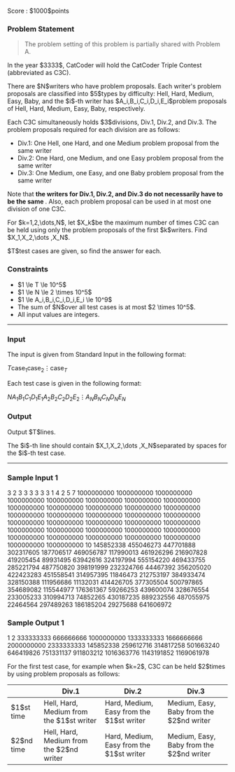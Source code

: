 
<div>

<span>

<span>

<p>
Score : $1000$points
</p>

<div>

<section>

### **Problem Statement**

<blockquote>

<p>
The problem setting of this problem is partially shared with Problem A.
</p>

</blockquote>

<p>
In the year $3333$, CatCoder will hold the CatCoder Triple Contest (abbreviated as C3C).
</p>

<p>
There are $N$writers who have problem proposals.
Each writer's problem proposals are classified into $5$types by difficulty: Hell, Hard, Medium, Easy, Baby, and the $i$-th writer has $A_i,B_i,C_i,D_i,E_i$problem proposals of Hell, Hard, Medium, Easy, Baby, respectively.
</p>

<p>
Each C3C simultaneously holds $3$divisions, Div.1, Div.2, and Div.3. The problem proposals required for each division are as follows:
</p>

<ul>

<li>
Div.1: One Hell, one Hard, and one Medium problem proposal from the same writer
</li>

<li>
Div.2: One Hard, one Medium, and one Easy problem proposal from the same writer
</li>

<li>
Div.3: One Medium, one Easy, and one Baby problem proposal from the same writer
</li>

</ul>

<p>
Note that 
<strong>
the writers for Div.1, Div.2, and Div.3 do not necessarily have to be the same
</strong>
.
Also, each problem proposal can be used in at most one division of one C3C.
</p>

<p>
For $k=1,2,\dots,N$, let $X_k$be the maximum number of times C3C can be held using only the problem proposals of the first $k$writers. Find $X_1,X_2,\dots ,X_N$.
</p>

<p>
$T$test cases are given, so find the answer for each.
</p>

</section>

</div>

<div>

<section>

### **Constraints**

<ul>

<li>
$1 \le T \le 10^5$
</li>

<li>
$1 \le N \le 2 \times 10^5$
</li>

<li>
$1 \le A_i,B_i,C_i,D_i,E_i \le 10^9$
</li>

<li>
The sum of $N$over all test cases is at most $2 \times 10^5$.
</li>

<li>
All input values are integers.
</li>

</ul>

</section>

</div>

---

<div>

<div>

<section>

### **Input**

<p>
The input is given from Standard Input in the following format:
</p>

<div>

$T$$\text{case}_1$$\text{case}_2$$\vdots$$\text{case}_T$
</div>

<p>
Each test case is given in the following format:
</p>

<div>

$N$$A_1$$B_1$$C_1$$D_1$$E_1$$A_2$$B_2$$C_2$$D_2$$E_2$$\vdots$$A_N$$B_N$$C_N$$D_N$$E_N$
</div>

</section>

</div>

<div>

<section>

### **Output**

<p>
Output $T$lines.
</p>

<p>
The $i$-th line should contain $X_1,X_2,\dots ,X_N$separated by spaces for the $i$-th test case.
</p>

</section>

</div>

</div>

---

<div>

<section>

### **Sample Input 1**

<div>

3
2
3 3 3 3 3
3 1 4 2 5
7
1000000000 1000000000 1000000000 1000000000 1000000000
1000000000 1000000000 1000000000 1000000000 1000000000
1000000000 1000000000 1000000000 1000000000 1000000000
1000000000 1000000000 1000000000 1000000000 1000000000
1000000000 1000000000 1000000000 1000000000 1000000000
1000000000 1000000000 1000000000 1000000000 1000000000
1000000000 1000000000 1000000000 1000000000 1000000000
10
145852338 455046273 447701888 302317605 187706517
469056787 117990013 461926296 216907828 419205454
89931495 63942616 324197994 555154220 469433755
285221794 487750820 398191999 232324766 44467392
356205020 422423283 451558541 314957395 11846473
212753197 384933474 328150388 111956686 11132031
414426705 377305504 500797865 354689082 115544977
176361367 59266253 439600074 328676554 233005233
310994713 74852265 430187235 889232556 487055975
22464564 297489263 186185204 29275688 641606972

</div>

</section>

</div>

<div>

<section>

### **Sample Output 1**

<div>

1 2
333333333 666666666 1000000000 1333333333 1666666666 2000000000 2333333333
145852338 259612716 314817258 501663240 646419826 751331137 911803212 1016363776 1143191852 1169061978

</div>

<p>
For the first test case, for example when $k=2$, C3C can be held $2$times by using problem proposals as follows:
</p>

<table>

<thead>

<tr>

<th>

</th>

<th>
Div.1
</th>

<th>
Div.2
</th>

<th>
Div.3
</th>

</tr>

</thead>

<tbody>

<tr>

<td>
$1$st time
</td>

<td>
Hell, Hard, Medium from the $1$st writer
</td>

<td>
Hard, Medium, Easy from the $1$st writer
</td>

<td>
Medium, Easy, Baby from the $2$nd writer
</td>

</tr>

<tr>

<td>
$2$nd time
</td>

<td>
Hell, Hard, Medium from the $2$nd writer
</td>

<td>
Hard, Medium, Easy from the $1$st writer
</td>

<td>
Medium, Easy, Baby from the $2$nd writer
</td>

</tr>

</tbody>

</table>

</section>

</div>

</span>

</span>

</div>
